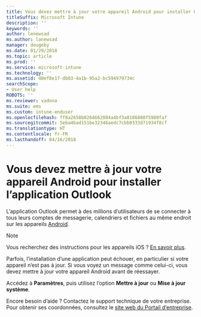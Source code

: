 ```yaml
---
title: Vous devez mettre à jour votre appareil Android pour installer Outlook | Microsoft Docs
titleSuffix: Microsoft Intune
description: ''
keywords: ''
author: lenewsad
ms.author: lanewsad
manager: dougeby
ms.date: 01/29/2018
ms.topic: article
ms.prod: ''
ms.service: microsoft-intune
ms.technology: ''
ms.assetid: 48ef8e17-db03-4a1b-95a2-bc594979734c
searchScope:
- User help
ROBOTS: ''
ms.reviewer: vadona
ms.suite: ems
ms.custom: intune-enduser
ms.openlocfilehash: ff8a2650b0264662084a4bf3a8186808f5980faf
ms.sourcegitcommit: 5eba4bad151be32346aedc7cbb0333d71934f8cf
ms.translationtype: HT
ms.contentlocale: fr-FR
ms.lasthandoff: 04/16/2018
---
```

# <a name="you-need-to-update-your-android-device-to-install-the-outlook-app"></a>Vous devez mettre à jour votre appareil Android pour installer l’application Outlook

L’application Outlook permet à des millions d’utilisateurs de se connecter à tous leurs comptes de messagerie, calendriers et fichiers au même endroit sur les appareils [Android](https://play.google.com/store/apps/details?id=com.microsoft.office.outlook).

>[!NOTE]
> Vous recherchez des instructions pour les appareils iOS ? [En savoir plus](update-device-outlook-ios.md).

Parfois, l’installation d’une application peut échouer, en particulier si votre appareil n’est pas à jour. Si vous voyez un message comme celui-ci, vous devez mettre à jour votre appareil Android avant de réessayer.

Accédez à **Paramètres**, puis utilisez l’option **Mettre à jour** ou **Mise à jour système**.

Encore besoin d’aide ? Contactez le support technique de votre entreprise. Pour obtenir ses coordonnées, consultez le [site web du Portail d’entreprise](https://portal.manage.microsoft.com#HelpDeskDialog).
